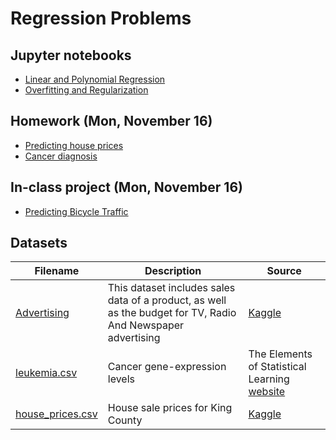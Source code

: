 # Regression Problems

## Jupyter notebooks

- [Linear and Polynomial Regression](https://nbviewer.jupyter.org/github/um-perez-alvaro/Data-Science-Practice/blob/master/Regression/Linear%20Regression.ipynb)
- [Overfitting and Regularization](https://nbviewer.jupyter.org/github/um-perez-alvaro/Data-Science-Practice/blob/master/Regression/Regularization.ipynb)

## Homework (Mon, November 16)
- [Predicting house prices](https://nbviewer.jupyter.org/github/um-perez-alvaro/Data-Science-Practice/blob/master/Regression/Homework/Predicting%20House%20Prices.ipynb)
- [Cancer diagnosis](https://nbviewer.jupyter.org/github/um-perez-alvaro/Data-Science-Practice/blob/master/Regression/Homework/Leukemia%20Diagnosis.ipynb)

## In-class project (Mon, November 16) 
- [Predicting Bicycle Traffic](https://nbviewer.jupyter.org/github/um-perez-alvaro/Data-Science-Practice/blob/master/Regression/Predicting%20Bicycle%20Traffic.ipynb)

## Datasets

Filename | Description |  Source
--- | --- |  --- 
[Advertising](https://raw.githubusercontent.com/um-perez-alvaro/Data-Science-Practice/master/Data/Advertising.csv)  | This dataset includes sales data of a product, as well as the budget for TV, Radio And Newspaper advertising | [Kaggle](https://www.kaggle.com/thorgodofthunder/tvradionewspaperadvertising)
[leukemia.csv](https://raw.githubusercontent.com/um-perez-alvaro/Data-Science-Practice/master/Data/leukemia.csv) | Cancer gene-expression levels | The Elements of Statistical Learning [website](https://web.stanford.edu/~hastie/ElemStatLearn/) 
[house_prices.csv](https://raw.githubusercontent.com/um-perez-alvaro/Data-Science-Practice/master/Data/kc_house_data.csv) | House sale prices for King County | [Kaggle](https://www.kaggle.com/harlfoxem/housesalesprediction)
